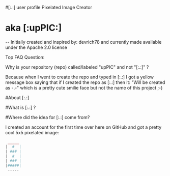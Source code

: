 #[:.:] user profile Pixelated Image Creator
# aka [:upPIC:]

-- Initially created and inspired by: devrich78 and currently made available under the Apache 2.0 license


Top FAQ Question:

Why is your repository (repo) called/labeled "upPIC" and not "[:.:]" ?

Because when I went to create the repo and typed in [:.:] I got a yellow message box saying that if I created the repo as [:.:] then it: "Will be created as -.-" which is a pretty cute smilie face but not the name of this project ;-)



#About [:.:]

#What is [:.:] ?

#Where did the idea for [:.:] come from?

I created an account for the first time over here on GitHub and got a pretty cool 5x5 pixelated image:

```php
 _____
|  #  |
| ### |
|  #  |
| ### |
|#####|
 -----
```




